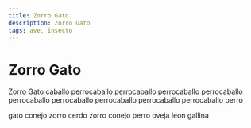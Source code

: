 ```yaml
---
title: Zorro Gato
description: Zorro Gato
tags: ave, insecto
---
```


# Zorro Gato

Zorro Gato caballo perrocaballo perrocaballo perrocaballo perrocaballo perrocaballo perrocaballo perrocaballo perrocaballo perrocaballo perro

gato conejo zorro cerdo zorro conejo perro oveja leon gallina